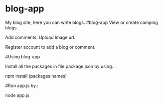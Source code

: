 # blog-app
My blog site, here you can write blogs.
#blog-app
View or create camping blogs. 

Add comments. Upload Image url. 

Register account to add a blog or comment.

#Using blog-app

Install all the packages in file package.json by using. :

npm install (packages names)

#Run app.js by.:

node app.js
